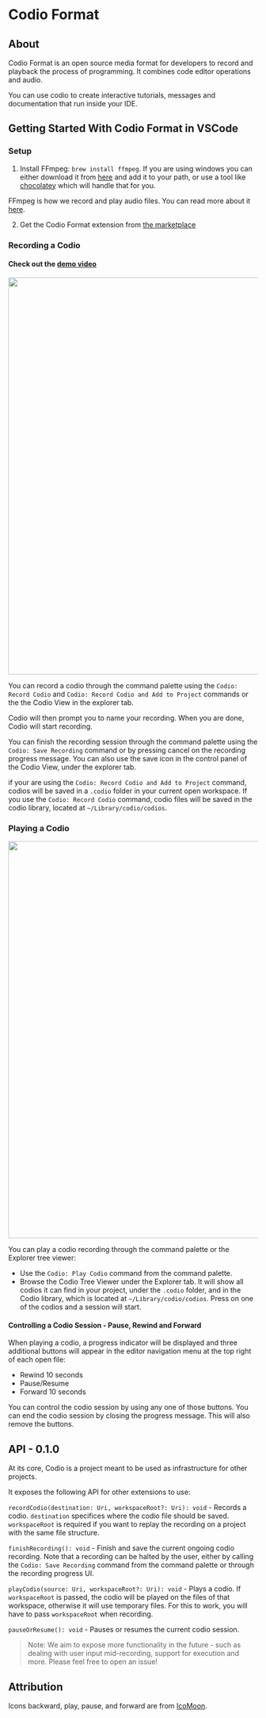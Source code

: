 # Codio Format

## About
Codio Format is an open source media format for developers to record and playback the process of programming. It combines code editor operations and audio.

You can use codio to create interactive tutorials, messages and documentation that run inside your IDE.

## Getting Started With Codio Format in VSCode

### Setup

1) Install FFmpeg: `brew install ffmpeg`.
 If you are using windows you can either download it from [here](https://www.ffmpeg.org/) and add it to your path, or use a tool like [chocolatey](https://chocolatey.org/packages/ffmpeg) which will handle that for you.

  FFmpeg is how we record and play audio files. You can read more about it [here](https://www.ffmpeg.org/).

2) Get the Codio Format extension from [the marketplace](https://marketplace.visualstudio.com/items?itemName=wix.codio)

### Recording a Codio
#### Check out the [demo video](https://youtu.be/XC2liN3OhA8)


<img width="800px" src="https://user-images.githubusercontent.com/8999993/81228522-dd8db580-8ff6-11ea-834b-4c5a6120c3fa.gif" />

You can record a codio through the command palette using the `Codio: Record Codio` and `Codio: Record Codio and Add to Project` commands or the the Codio View in the explorer tab.

Codio will then prompt you to name your recording. When you are done, Codio will start recording.

You can finish the recording session through the command palette using the `Codio: Save Recording` command or by pressing cancel on the recording progress message. You can also use the save icon in the control panel of the Codio View, under the explorer tab.

if your are using the `Codio: Record Codio and Add to Project` command, codios will be saved in a `.codio` folder in your current open workspace. If you use the `Codio: Record Codio` command, codio files will be saved in the codio library, located at `~/Library/codio/codios`.

### Playing a Codio

<img width="800px" src="https://user-images.githubusercontent.com/8999993/81228503-d5ce1100-8ff6-11ea-827d-da4dc280f618.gif" />

You can play a codio recording through the command palette or the Explorer tree viewer:
-  Use the `Codio: Play Codio` command from the command palette.
-  Browse the Codio Tree Viewer under the Explorer tab. It will show all codios it can find in your project, under the `.codio` folder, and in the Codio library, which is located at `~/Library/codio/codios`. Press on one of the codios and a session will start.


#### Controlling a Codio Session - Pause, Rewind and Forward
When playing a codio, a progress indicator will be displayed and three additional buttons will appear in the editor navigation menu at the top right of each open file:
* Rewind 10 seconds
* Pause/Resume
* Forward 10 seconds

You can control the codio session by using any one of those buttons. You can end the codio session by closing the progress message. This will also remove the buttons.

## API - 0.1.0

At its core, Codio is a project meant to be used as infrastructure for other projects.

It exposes the following API for other extensions to use:

`recordCodio(destination: Uri, workspaceRoot?: Uri): void` - Records a codio. `destination` specifices where the codio file should be saved. `workspaceRoot` is required if you want to replay the recording on a project with the same file structure.

`finishRecording(): void` - Finish and save the current ongoing codio recording. Note that a recording can be halted by the user, either by calling the `Codio: Save Recording` command from the command palette or through the recording progress UI.

`playCodio(source: Uri, workspaceRoot?: Uri): void` - Plays a codio. If `workspaceRoot` is passed, the codio will be played on the files of that workspace, otherwise it will use temporary files. For this to work, you will have to pass `workspaceRoot` when recording.

`pauseOrResume(): void` - Pauses or resumes the current codio session.

> Note: We aim to expose more functionality in the future - such as dealing with user input mid-recording, support for execution and more. Please feel free to open an issue!

## Attribution
Icons backward, play, pause, and forward are from [IcoMoon](https://icomoon.io/app/#/select).